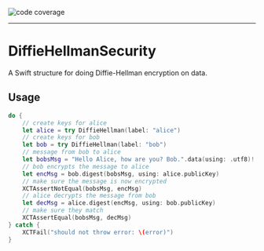 ![code coverage](https://gist.githubusercontent.com/popmedic/856e67e18cd23ea90772a825b159e00c/raw/swift-diffiehellman-total-coverage.svg)

---

# DiffieHellmanSecurity

A Swift structure for doing Diffie-Hellman encryption on data.

## Usage

```swift
do {
    // create keys for alice
    let alice = try DiffieHellman(label: "alice")
    // create keys for bob
    let bob = try DiffieHellman(label: "bob")
    // message from bob to alice
    let bobsMsg = "Hello Alice, how are you? Bob.".data(using: .utf8)!
    // bob encrypts the message to alice
    let encMsg = bob.digest(bobsMsg, using: alice.publicKey)
    // make sure the message is now encrypted
    XCTAssertNotEqual(bobsMsg, encMsg)
    // alice decrypts the message from bob
    let decMsg = alice.digest(encMsg, using: bob.publicKey)
    // make sure they match
    XCTAssertEqual(bobsMsg, decMsg)
} catch {
    XCTFail("should not throw error: \(error)")
}
```
